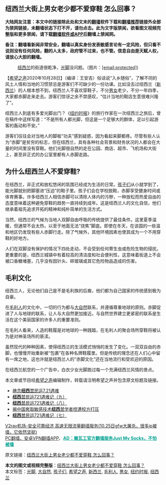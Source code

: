  <h2>纽西兰大街上男女老少都不爱穿鞋 怎么回事？</h2> <p class="notice"><b>大陆网友注意：本文中的链接除此处和文末的<a href="https://github.com/bannedbook/fanqiang" >翻墙</a>软件下载和<a href="https://github.com/killgcd/justmysocks/blob/master/README.md">翻墙推荐</a>链接外全部为禁网链接，未翻墙状态下打不开，请勿点击。此为文字版禁闻，欲看图文视频完整版和更多禁闻，请下载<a href="https://github.com/bannedbook/fanqiang">翻墙软件或APP</a>后翻墙上禁闻网。</p><p>备注：翻墙看新闻非常安全，翻墙以真实身份发表敏感言论有一定风险，但只看不说则没有任何风险，翻的人太多，政府管不过来，也不管。信息自由是天赋人权，请放心大胆的翻墙。</b></p>  <div class="entry"> <figure><figcaption><a href="https://www.bannedbook.org/bnews/tag/%e7%ba%bd%e8%a5%bf%e5%85%b0/" class="st_tag internal_tag" rel="tag" title="标签 纽西兰 下的日志">纽西兰</a>的街道很乾净，<a href="https://www.bannedbook.org/bnews/tag/%E5%85%89%E8%84%9A/" class="st_tag internal_tag" rel="tag" title="标签 光脚 下的日志">光脚</a>没问题。（图片：<a href="/cdn-cgi/l/email-protection" data-cfemail="0773706e7373627547726973686b637766646e616e64">[email&#160;protected]</a>)</figcaption></figure> <p>【<span class='wp_keywordlink_affiliate'><a href="https://www.soundofhope.org" title="希望之声" target="_blank">希望之声</a></span>2020年10月28日】（编译：王安吉）俗话说“入乡随俗”，了解不同的风土人情和当地的习惯禁忌是游客们不可缺少的一份功课。比如没去过纽西兰（<a href="https://www.bannedbook.org/bnews/tag/%e6%96%b0%e8%a5%bf%e5%85%b0/" class="st_tag internal_tag" rel="tag" title="标签 新西兰 下的日志">新西兰</a>）的人根本想不到，纽西兰人不喜欢穿鞋子，不分<a href="https://www.bannedbook.org/bnews/tag/%E7%94%B7%E5%A5%B3/" class="st_tag internal_tag" rel="tag" title="标签 男女 下的日志">男女</a>老少，不分一年四季，大家都赤脚走来走去。游客们惊讶之余不禁感叹，“估计当地的鞋店生意很难兴隆了”。</p> <p></p> <p>纽西兰人到底有多爱光脚出门？《<a href="https://www.bannedbook.org/bnews/tag/%e7%ba%bd%e7%ba%a6%e6%97%b6%e6%8a%a5/" class="st_tag internal_tag" rel="tag" title="标签 纽约时报 下的日志">纽约时报</a>》的旅行作家在一次纽西兰之旅后，曾在稿件中这样写道：“不是所有人都光脚，但这是一个足够大的群体，足以引起游客的轰动和不安。”</p> <p></p>  <p>游客们往往会对当地人的脚板“功夫”感到疑惑，因为看起来脚都疼。尽管有些人认为“赤脚”是贫穷的标志，但在纽西兰，具有各种社会背景和财务状况的人都会在大量的时间里没有穿鞋。他们光脚很自然的走在公园、商店、超市、飞机场和大街上，甚至非正式的办公室里都有人赤脚走路。</p> <p></p> <h2>为什么纽西兰人不爱穿鞋?</h2> <p>在纽西兰，非正式和放松悠闲的氛围已经成为生活的日常。<a href="https://www.bannedbook.org/bnews/tag/%E5%AD%A9%E5%AD%90%E4%BB%AC/" class="st_tag internal_tag" rel="tag" title="标签 孩子们 下的日志">孩子们</a>从小就学到了，能光脚就别把脚塞进“压迫”的鞋子里。孩子们会在学校脱鞋，赤脚享受健身时间或体育赛事。许多纽西兰人相信赤脚可以清除人体内的污秽，一种放松而热爱自由的态度意味着这种避免穿鞋的趋势一直持续到成年。这是纽西兰人的文化自信，他们继承着祖先追求开拓的精神和纯朴简单的生活方式。</p> <p>当然，纽西兰的气候为当地人双脚自由呼吸的传统提供了最佳条件。这里夏季温暖，但通常不会太热，以至于地面无法“烧焦”脚底。即使在冬天，在该国的一些温和地区仍发现有些人赤脚行走。除了气候外，其他环境因素也使其成为一个不用穿鞋的好地方。</p>  <p>人们在双脚没有保护的情况下四处走动，不会受到任何寄生虫或危险生物的侵扰。更重要的是，纽西兰城镇中有着较高的清洁度和社会便利性，这意味着街道上不会被口香糖堵塞，几乎没有因针头、碎玻璃或其它危险物品造成的伤害。</p> <h2>毛利文化</h2> <p></p> <p>纽西兰人，无论他们自己是不是毛利族的后裔，他们都为自己国家的传统感到极为自豪。</p> <p>在<a href="https://www.bannedbook.org/bnews/tag/%E6%AF%9B%E5%88%A9%E4%BA%BA/" class="st_tag internal_tag" rel="tag" title="标签 毛利人 下的日志">毛利人</a>的文化中，一切的行为都与<a href="https://www.bannedbook.org/bnews/tag/%e5%a4%a7%e8%87%aa%e7%84%b6/" class="st_tag internal_tag" rel="tag" title="标签 大自然 下的日志">大自然</a>联系，并遵循尊重地球的原则。赤脚促进了人与地球的联系，让人与大自然更加接近。与自然世界建立更紧密的联系是生活在这个美丽国家的许多人的重要准则。</p>  <p>在毛利人看来，人造的鞋履是对地球的一种践踏，在毛利人的聚会场所穿鞋将被认为是对神圣场所的亵渎。</p> <p>虽然现代的种种因素，使得纽西兰的生活模式悄悄的发生了变化。一双双自由的赤脚，也慢慢开始重新被“包裹”在各种名牌鞋履里。但是传统的理念还在人们心中留有一席之地，这也许就是纽西兰人的“赤脚文化”还在当地流行和受欢迎的原因。</p> <p>在纽西兰航空的一个广告中，白衣少女光脚跑过每一个充满纽西兰风情的景点。</p> <p></p>  <p>本文章或节目经<a href="https://www.bannedbook.org/bnews/tag/%e5%b8%8c%e6%9c%9b%e4%b9%8b%e5%a3%b0/" class="st_tag internal_tag" rel="tag" title="标签 希望之声 下的日志">希望之声</a>编辑制作，转载请注明希望之声并包含原文标题及链接。</p> <ul class='op-related-articles' title='相关阅读'> <li><a href='https://www.bannedbook.org/bnews/baitai/20201028/1421477.html' target='_blank'>祷念<b>纽西兰</b>民运7.21遇难</a></li> <li><a href='https://www.bannedbook.org/bnews/baitai/20201026/1420336.html' target='_blank'><b>纽西兰</b>民运721遇难记（九）</a></li> <li><a href='https://www.bannedbook.org/bnews/baitai/20201022/1418091.html' target='_blank'><b>纽西兰</b>民运721遇难记（八）</a></li> <li><a href='https://www.bannedbook.org/bnews/baitai/20201019/1416610.html' target='_blank'>揭中国套取敏感技术<b>纽西兰</b>学者控遭校方打压</a></li> <li><a href='https://www.bannedbook.org/bnews/baitai/20201019/1416290.html' target='_blank'><b>纽西兰</b>民运721遇难记（七）</a></li> </ul> <p class="texttj"> <a href="https://www.bannedbook.org/forum23/topic22702.html" target="_blank">V2ray机场-安全可靠经济 高速无限流量翻墙服务(10.25日gfw大屠杀，很多ip被墙，它依然坚挺)</a><br/> <a href="https://github.com/bannedbook/fanqiang/wiki/%E7%A6%81%E9%97%BB%E7%BD%91%E5%AE%89%E5%8D%93%E7%BF%BB%E5%A2%99%E6%96%B0%E9%97%BBAPP" target="_blank">PC翻墙、安卓VPN翻墙APP</a>、<span onclick="window.open('https://github.com/killgcd/justmysocks/blob/master/README.md')" style="font-weight:bold;color:#00A191;cursor:pointer;text-decoration:underline;outline:none">AD：搬瓦工官方翻墙服务Just My Socks，不怕被墙</span></p><p>原文链接：<a class="src_link"  href="https://www.soundofhope.org/post/435187" target="_blank">纽西兰大街上男女老少都不爱穿鞋 怎么回事？</a></p><a name='sharetosocial'></a>       <div><b>本文的图文或视频完整版</b>：<a href='https://www.bannedbook.org/bnews/comments/20201029/1421940.html'>纽西兰大街上男女老少都不爱穿鞋 怎么回事？</a></div>  </div><!--END ENTRY--> <div class="postfooter"> <div>本文标签：<a href="https://www.bannedbook.org/bnews/tag/%E5%85%89%E8%84%9A/" rel="tag">光脚</a>, <a href="https://www.bannedbook.org/bnews/tag/%e5%a4%a7%e8%87%aa%e7%84%b6/" rel="tag">大自然</a>, <a href="https://www.bannedbook.org/bnews/tag/%E5%AD%A9%E5%AD%90%E4%BB%AC/" rel="tag">孩子们</a>, <a href="https://www.bannedbook.org/bnews/tag/%e5%b8%8c%e6%9c%9b%e4%b9%8b%e5%a3%b0/" rel="tag">希望之声</a>, <a href="https://www.bannedbook.org/bnews/tag/%e6%96%b0%e8%a5%bf%e5%85%b0/" rel="tag">新西兰</a>, <a href="https://www.bannedbook.org/bnews/tag/%E6%AF%9B%E5%88%A9%E4%BA%BA/" rel="tag">毛利人</a>, <a href="https://www.bannedbook.org/bnews/tag/%E7%94%B7%E5%A5%B3/" rel="tag">男女</a>, <a href="https://www.bannedbook.org/bnews/tag/%e7%ba%bd%e7%ba%a6%e6%97%b6%e6%8a%a5/" rel="tag">纽约时报</a>, <a href="https://www.bannedbook.org/bnews/tag/%e7%ba%bd%e8%a5%bf%e5%85%b0/" rel="tag">纽西兰</a></div>  </div><!--END POSTFOOTER--> 